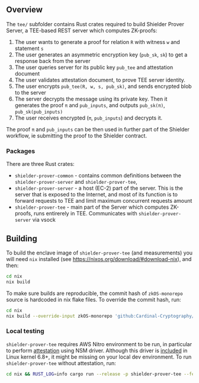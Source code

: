 ## Overview

The `tee/` subfolder contains Rust crates required to build Shielder Prover Server, a TEE-based REST server which
computes ZK-proofs:
1. The user wants to generate a proof for relation `R` with witness `w` and statement `s`
2. The user generates an asymmetric encryption key (`pub_sk`, `sk`) to get a response back from the server
3. The user queries server for its public key `pub_tee` and attestation document
4. The user validates attestation document, to prove TEE server identity.
5. The user encrypts `pub_tee(R, w, s, pub_sk)`, and sends encrypted blob to the server
6. The server decrypts the message using its private key. Then it generates the proof `π` and `pub_inputs`, and outputs `pub_sk(π)`, `pub_sk(pub_inputs)`
7. The user receives encrypted (`π`, `pub_inputs`) and decrypts it.

The proof `π` and `pub_inputs` can be then used in further part of the Shielder workflow, ie submitting the proof to the Shielder contract.

### Packages

There are three Rust crates:
* `shielder-prover-common` - contains common definitions between the `shielder-prover-server` and `shielder-prover-tee`,
* `shielder-prover-server` - a host (EC-2) part of the server. This is the server that is exposed to the Internet, and most
of its function is to forward requests to TEE and limit maximum concurrent requests amount
* `shielder-prover-tee` - main part of the Server which computes ZK-proofs, runs entirerely in TEE. Communicates with
`shielder-prover-server` via vsock

## Building

To build the enclave image of `shielder-prover-tee` (and measurements) you will need `nix` installed 
(see https://nixos.org/download/#download-nix), and then:

```bash
cd nix
nix build
```

To make sure builds are reproducible, the commit hash of `zkOS-monorepo` source is hardcoded in nix flake files. To override the commit hash, run:
```bash
cd nix
nix build --override-input zkOS-monorepo 'github:Cardinal-Cryptography/zkOS-monorepo/NEW_COMMIT_HASH_HERE'
```

### Local testing

`shielder-prover-tee` requires AWS Nitro environment to be run, in particular to perform [attestation](https://github.com/aws/aws-nitro-enclaves-nsm-api/blob/main/docs/attestation_process.md)
using NSM driver. Although this driver is [included](https://git.kernel.org/pub/scm/linux/kernel/git/torvalds/linux.git/commit/?id=b9873755a6c8ccfce79094c4dce9efa3ecb1a749) 
in Linux kernel 6.8+, it might be missing on your local dev environment. To run `shielder-prover-tee` without attestation, run:
```bash
cd nix && RUST_LOG=info cargo run --release -p shielder-prover-tee --features without_attestation
```

